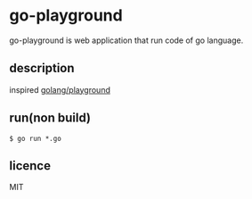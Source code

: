 # go-playground

go-playground is web application that run code of go language.

## description

inspired [golang/playground](https://github.com/golang/playground)

## run(non build)

`$ go run *.go`

## licence

MIT
